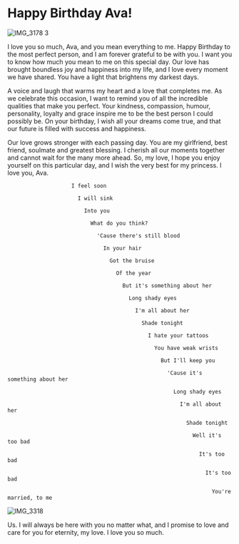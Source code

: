 # Happy Birthday Ava!
![IMG_3178 3](https://github.com/roro-and-avava/roro-and-avava.github.io/assets/148076466/2b9a23bf-d530-4015-b1c9-8d42f14c7f57)


I love you so much, Ava, and you mean everything to me. Happy Birthday to the most perfect person, and I am forever grateful to be with you. I want you to know how much you mean to me on this special day. Our love has brought boundless joy and happiness into my life, and I love every moment we have shared. You have a light that brightens my darkest days.

A voice and laugh that warms my heart and a love that completes me. As we celebrate this occasion, I want to remind you of all the incredible qualities that make you perfect. Your kindness, compassion, humour, personality, loyalty and grace inspire me to be the best person I could possibly be. On your birthday, I wish all your dreams come true, and that our future is filled with success and happiness. 

Our love grows stronger with each passing day. You are my girlfriend, best friend, soulmate and greatest blessing. I cherish all our moments together and cannot wait for the many more ahead. So, my love, I hope you enjoy yourself on this particular day, and I wish the very best for my princess. I love you, Ava.





                        I feel soon

                          I will sink

                            Into you

                              What do you think?

                                'Cause there's still blood

                                  In your hair
  
                                    Got the bruise
  
                                      Of the year

                                        But it's something about her

                                          Long shady eyes

                                            I'm all about her

                                              Shade tonight
                          
                                                I hate your tattoos

                                                  You have weak wrists

                                                    But I'll keep you

                                                      'Cause it's something about her

                                                        Long shady eyes

                                                          I'm all about her 

                                                            Shade tonight

                                                              Well it's too bad

                                                                It's too bad

                                                                  It's too bad

                                                                    You're married, to me





![IMG_3318](https://github.com/roro-and-avava/roro-and-avava.github.io/assets/148076466/3788909b-a284-483a-b4d0-509848ba1182)

Us. I will always be here with you no matter what, and I promise to love and care for you for eternity, my love. I love you so much.


